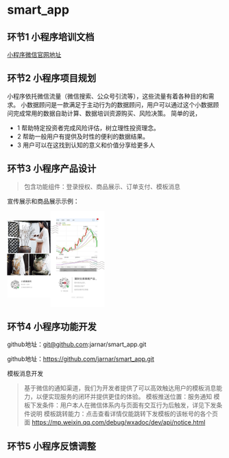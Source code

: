 # smart_app

## 环节1 小程序培训文档
[小程序微信官网地址](https://mp.weixin.qq.com/debug/wxadoc/dev/)


## 环节2 小程序项目规划
小程序依托微信流量（微信搜索、公众号引流等），这些流量有着各种目的和需求。
小数据顾问是一款满足于主动行为的数据顾问，用户可以通过这个小数据顾问完成常用的数据自助计算、数据培训资源购买、风险决策。
简单的说，
* 1 帮助特定投资者完成风险评估，树立理性投资理念。
* 2 帮助一般用户有提供及时性的便利的数据结果。
* 3 用户可以在这找到认知的意义和价值分享给更多人

## 环节3 小程序产品设计
> 包含功能组件：登录授权、商品展示、订单支付、模板消息

宣传展示和商品展示示例：

<img src="https://github.com/jarnar/smart_app/blob/master/ad_1.jpg" width="20%" 
alt="宣传展示" align=center /><img src="https://github.com/jarnar/smart_app/blob/master/show_1.jpg" width="25%" 
alt="商品展示" align=center />


## 环节4 小程序功能开发

github地址：git@github.com:jarnar/smart_app.git

github地址：https://github.com/jarnar/smart_app.git


模板消息开发
> 基于微信的通知渠道，我们为开发者提供了可以高效触达用户的模板消息能力，以便实现服务的闭环并提供更佳的体验。
模板推送位置：服务通知
模板下发条件：用户本人在微信体系内与页面有交互行为后触发，详见下发条件说明
模板跳转能力：点击查看详情仅能跳转下发模板的该帐号的各个页面
https://mp.weixin.qq.com/debug/wxadoc/dev/api/notice.html

## 环节5 小程序反馈调整


